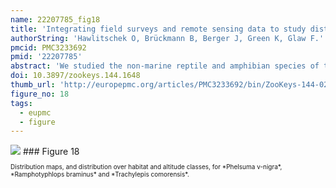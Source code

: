 ```yaml
---
name: 22207785_fig18
title: 'Integrating field surveys and remote sensing data to study distribution, habitat use and conservation status of the herpetofauna of the Comoro Islands.'
authorString: 'Hawlitschek O, Brückmann B, Berger J, Green K, Glaw F.'
pmcid: PMC3233692
pmid: '22207785'
abstract: 'We studied the non-marine reptile and amphibian species of the volcanic Comoro archipelago in the Western Indian Ocean, a poorly known island herpetofauna comprising numerous microendemic species of potentially high extinction risk and widespread, non-endemic and often invasive taxa. According to our data, the Comoro islands are inhabited by two amphibian species and at least 28 species of reptiles although ongoing genetic studies and unconfirmed historical records suggest an even higher species diversity. 14 of the 28 currently recognized species of terrestrial reptiles (50%) and the two amphibians are endemic to a single island or to the Comoro archipelago. The majority of species are most abundant at low elevation. However, a few endemic species, like the gekkonid lizards Paroedura sanctijohannis and Phelsuma nigristriata, are more common in or even confined to higher altitudes. We created habitat maps from remotely sensed data in combination with detailed species distribution maps produced using comprehensive data from field surveys between 2000 and 2010, literature, and historical locality records based on specimens in zoological collections. Using these data, we assessed the conservation status of the endemic terrestrial reptiles and amphibians according to the IUCN Red List criteria. Our results show that although little area of natural forest remains on the Comoros, many species are abundant in degraded forest or plantations. Competition and predation by invasive species appears to be the most important threat factor for the endemic herpetofauna, together with habitat degradation and destruction, which further favours invasive species. We propose the status Endangered for three species, Vulnerable for one species, Near Threatened for six species, Least Concern for four and Data Deficient for two species. The endemic subspecies Oplurus cuvieri comorensis is proposed for the status Critically Endangered. Based on the results of this study, seven areas of importance for reptile and amphibian conservation on the Comoros are identified. This study shows how remote sensing data can contribute to increasing accuracy and objectiveness of conservation assessments.'
doi: 10.3897/zookeys.144.1648
thumb_url: 'http://europepmc.org/articles/PMC3233692/bin/ZooKeys-144-021-g018.gif'
figure_no: 18
tags:
  - eupmc
  - figure
---
```

<img src='http://europepmc.org/articles/PMC3233692/bin/ZooKeys-144-021-g018.jpg' style='max-height: 300px'>
### Figure 18
<p style='font-size: 10px;'>Distribution maps, and distribution over habitat and altitude classes, for *<named-content content-type="taxon-name">Phelsuma v-nigra</named-content>*, *<named-content content-type="taxon-name">Ramphotyphlops braminus</named-content>* and *<named-content content-type="taxon-name">Trachylepis comorensis</named-content>*.</p>